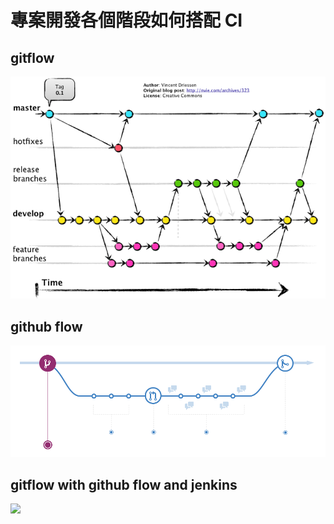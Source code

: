 專案開發各個階段如何搭配 CI
===========================

gitflow
-------

![](images/flow/gitflow.png)

github flow
-----------

![](images/flow/githubflow.png)

gitflow with github flow and jenkins
------------------------------------

![](images/flow/gitflowWithCI.png)

